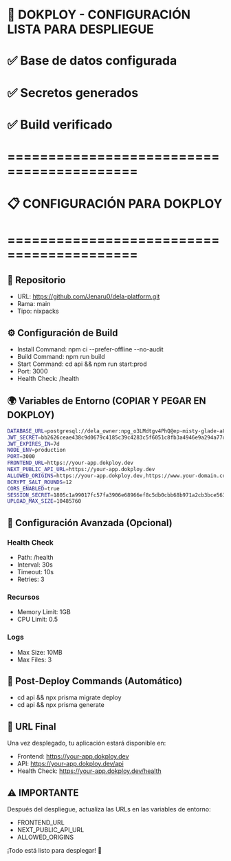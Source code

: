 # 🚀 DOKPLOY - CONFIGURACIÓN LISTA PARA DESPLIEGUE

# ✅ Base de datos configurada

# ✅ Secretos generados

# ✅ Build verificado

# ==========================================

# 📋 CONFIGURACIÓN PARA DOKPLOY

# ==========================================

## 🔗 Repositorio

- URL: https://github.com/Jenaru0/dela-platform.git
- Rama: main
- Tipo: nixpacks

## ⚙️ Configuración de Build

- Install Command: npm ci --prefer-offline --no-audit
- Build Command: npm run build
- Start Command: cd api && npm run start:prod
- Port: 3000
- Health Check: /health

## 🌍 Variables de Entorno (COPIAR Y PEGAR EN DOKPLOY)

```bash
DATABASE_URL=postgresql://dela_owner:npg_o3LMdtgv4PhQ@ep-misty-glade-a8xsx3dv-pooler.eastus2.azure.neon.tech/dela?sslmode=require
JWT_SECRET=bb2626ceae438c9d0679c4185c39c4283c5f6051c8fb3a4946e9a294a77dad74
JWT_EXPIRES_IN=7d
NODE_ENV=production
PORT=3000
FRONTEND_URL=https://your-app.dokploy.dev
NEXT_PUBLIC_API_URL=https://your-app.dokploy.dev
ALLOWED_ORIGINS=https://your-app.dokploy.dev,https://www.your-domain.com
BCRYPT_SALT_ROUNDS=12
CORS_ENABLED=true
SESSION_SECRET=1805c1a99017fc57fa3906e68966ef8c5db0cbb68b971a2cb3bce56356025111
UPLOAD_MAX_SIZE=10485760
```

## 🔧 Configuración Avanzada (Opcional)

### Health Check

- Path: /health
- Interval: 30s
- Timeout: 10s
- Retries: 3

### Recursos

- Memory Limit: 1GB
- CPU Limit: 0.5

### Logs

- Max Size: 10MB
- Max Files: 3

## 📝 Post-Deploy Commands (Automático)

- cd api && npx prisma migrate deploy
- cd api && npx prisma generate

## 🎯 URL Final

Una vez desplegado, tu aplicación estará disponible en:

- Frontend: https://your-app.dokploy.dev
- API: https://your-app.dokploy.dev/api
- Health Check: https://your-app.dokploy.dev/health

## ⚠️ IMPORTANTE

Después del despliegue, actualiza las URLs en las variables de entorno:

- FRONTEND_URL
- NEXT_PUBLIC_API_URL
- ALLOWED_ORIGINS

¡Todo está listo para desplegar! 🚀

